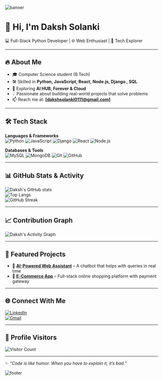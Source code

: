 <!-- Profile Banner -->
![banner](https://capsule-render.vercel.app/api?type=waving&color=gradient&height=200&section=header&text=Daksh%20Solanki&fontSize=60&fontAlignY=35&desc=Full%20Stack%20Python%20Developer%20🚀&descAlignY=55)


# 👋 Hi, I'm Daksh Solanki  

💻 Full-Stack Python Developer | 🌐 Web Enthusiast | 🚀 Tech Explorer  

---

## 🔥 About Me  
- 🎓 Computer Science student (B.Tech)  
- 🛠️ Skilled in **Python, JavaScript, React, Node.js, Django , SQL**  
- 🚀 Exploring **AI HUB, Forever & Cloud**  
- 💡 Passionate about building real-world projects that solve problems  
- 📫 Reach me at: **[dakshsolanki0111@gmail.com]**  

---

## 🛠️ Tech Stack  

**Languages & Frameworks**  
![Python](https://img.shields.io/badge/Python-3776AB?style=for-the-badge&logo=python&logoColor=white)
![JavaScript](https://img.shields.io/badge/JavaScript-F7DF1E?style=for-the-badge&logo=javascript&logoColor=black)
![Django](https://img.shields.io/badge/Django-092E20?style=for-the-badge&logo=django&logoColor=white)
![React](https://img.shields.io/badge/React-20232A?style=for-the-badge&logo=react&logoColor=61DAFB)
![Node.js](https://img.shields.io/badge/Node.js-339933?style=for-the-badge&logo=node.js&logoColor=white)

**Databases & Tools**  
![MySQL](https://img.shields.io/badge/MySQL-005C84?style=for-the-badge&logo=mysql&logoColor=white)
![MongoDB](https://img.shields.io/badge/MongoDB-4EA94B?style=for-the-badge&logo=mongodb&logoColor=white)
![Git](https://img.shields.io/badge/Git-F05032?style=for-the-badge&logo=git&logoColor=white)
![GitHub](https://img.shields.io/badge/GitHub-181717?style=for-the-badge&logo=github&logoColor=white)

---

## 📊 GitHub Stats & Activity  

![Daksh's GitHub stats](https://github-readme-stats.vercel.app/api?username=daksh-ux&show_icons=true&theme=radical)  
![Top Langs](https://github-readme-stats.vercel.app/api/top-langs/?username=daksh-ux&layout=compact&theme=radical)  
![GitHub Streak](https://github-readme-streak-stats.herokuapp.com/?user=daksh-ux&theme=radical)  

---

## 📈 Contribution Graph  

![Daksh's Activity Graph](https://github-readme-activity-graph.vercel.app/graph?username=daksh-ux&theme=react-dark&bg_color=20232a&hide_border=true)

---

## 🚀 Featured Projects  

- 🔗 [**AI-Powered Web Assistant**](#) – A chatbot that helps with queries in real time    
- 🔗 [**E-Commerce App**](#) – Full-stack online shopping platform with payment gateway  

---

## 🌐 Connect With Me  


[![LinkedIn](https://img.shields.io/badge/LinkedIn-0A66C2?style=for-the-badge&logo=linkedin&logoColor=white)](https://www.linkedin.com/in/daksh-solanki-2b2114304/)   
[![Gmail](https://img.shields.io/badge/Gmail-D14836?style=for-the-badge&logo=gmail&logoColor=white)](dakshsolanki0111@gmail.com)  

---

## 👀 Profile Visitors  

![Visitor Count](https://komarev.com/ghpvc/?username=daksh-ux&label=Profile%20Views&color=0e75b6&style=flat)

---

✨ _“Code is like humor. When you have to explain it, it’s bad.”_  

<!-- Footer Banner -->
![footer](https://capsule-render.vercel.app/api?type=waving&color=gradient&height=120&section=footer)
